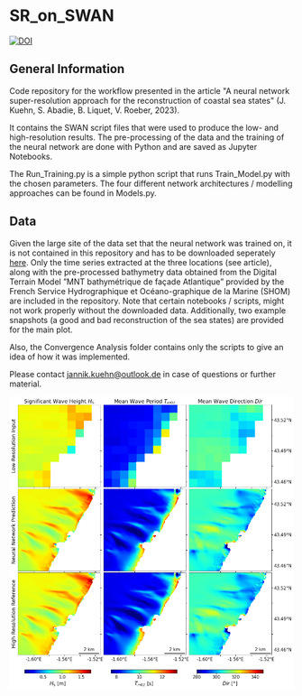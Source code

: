 # SR_on_SWAN
[![DOI](https://zenodo.org/badge/452716476.svg)](https://zenodo.org/badge/latestdoi/452716476)

## General Information

Code repository for the workflow presented in the article "A neural network super-resolution approach for the reconstruction of coastal sea states"
(J. Kuehn, S. Abadie, B. Liquet, V. Roeber, 2023). 

It contains the SWAN script files that were used to produce the low- and high-resolution results. The pre-processing of the data and the training
of the neural network are done with Python and are saved as Jupyter Notebooks. 

The Run\_Training.py is a simple python script that runs Train\_Model.py with the chosen parameters. The four different network architectures / 
modelling approaches can be found in Models.py. 

## Data
Given the large site of the data set that the neural network was trained on, it is not contained in this repository and has to be downloaded
seperately [here](https://nuage.univ-pau.fr/s/fRMeRxnkj7TyERr). Only the time series extracted at the three locations (see article), along with the pre-processed bathymetry data obtained from the Digital Terrain Model ”MNT bathymétrique de façade Atlantique” provided by the French Service Hydrographique et Océano-graphique de la Marine (SHOM) are included in the repository. Note that certain notebooks / scripts, might not work properly without the downloaded data. 
Additionally, two example snapshots (a good and bad reconstruction of the sea states) are provided for the main plot.

Also, the Convergence Analysis folder contains only the scripts to give an idea of how it was implemented.

Please contact jannik.kuehn@outlook.de in case of questions or further material.

![HR SWAN Reconstruction by a Super-Resolution Neural Network](./ExampleImages/ExampleReconstruction.png)
